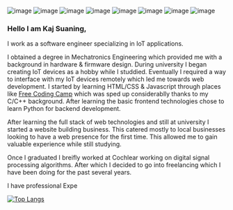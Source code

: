 ![image]({https://img.shields.io/badge/Django-092E20?style=for-the-badge&logo=django&logoColor=green})
![image]({https://img.shields.io/badge/fastapi-109989?style=for-the-badge&logo=FASTAPI&logoColor=white})
![image]({https://img.shields.io/badge/Flask-000000?style=for-the-badge&logo=flask&logoColor=white})
![image]({https://img.shields.io/badge/JavaScript-323330?style=for-the-badge&logo=javascript&logoColor=F7DF1E})
![image]({https://img.shields.io/badge/HTML5-E34F26?style=for-the-badge&logo=html5&logoColor=white})
![image]({https://img.shields.io/badge/CSS3-1572B6?style=for-the-badge&logo=css3&logoColor=white})
![image]({https://img.shields.io/badge/C%2B%2B-00599C?style=for-the-badge&logo=c%2B%2B&logoColor=white})
![image]({https://img.shields.io/badge/C-00599C?style=for-the-badge&logo=c&logoColor=white})

### Hello I am Kaj Suaning,

I work as a software engineer specializing in IoT applications.

I obtained a degree in Mechatronics Engineering which provided me with a background in hardware & firmware design. During university I began creating IoT devices as a hobby while I studdied. Eventually I required a way to interface with my IoT devices remotely which led me towards web development. I started by learning HTML/CSS & Javascript through places like [Free Coding Camp](https://www.freecodecamp.org/) which was sped up considerablly thanks to my C/C++ background. After learning the basic frontend technologies chose to learn Python for backend development.

After learning the full stack of web technologies and still at university I started a website building business. This catered mostly to local businesses looking to have a web presence for the first time. This allowed me to gain valuable experience while still studying.

Once I graduated I breifly worked at Cochlear working on digital signal processing algorithms. After which I decided to go into freelancing which I have been doing for the past several years.

I have professional Expe

[![Top Langs](https://github-readme-stats-nu-pearl.vercel.app/api/top-langs/?username=ksuaning-au)](https://github.com/anuraghazra/github-readme-stats)

<!--
**ksuaning-au/ksuaning-au** is a ✨ _special_ ✨ repository because its `README.md` (this file) appears on your GitHub profile.

Here are some ideas to get you started:


- 🔭 I’m currently working on ...
- 🌱 I’m currently learning ...
- 👯 I’m looking to collaborate on ...
- 🤔 I’m looking for help with ...
- 💬 Ask me about ...
- 📫 How to reach me: ...
- 😄 Pronouns: ...
- ⚡ Fun fact: ...
-->
